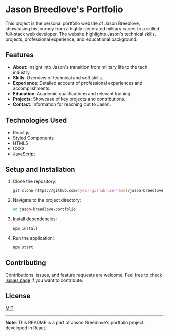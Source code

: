 
# Jason Breedlove's Portfolio

This project is the personal portfolio website of Jason Breedlove, showcasing his journey from a highly decorated military career to a skilled full-stack web developer. The website highlights Jason's technical skills, projects, professional experience, and educational background.

## Features

- **About**: Insight into Jason's transition from military life to the tech industry.
- **Skills**: Overview of technical and soft skills.
- **Experience**: Detailed account of professional experiences and accomplishments.
- **Education**: Academic qualifications and relevant training.
- **Projects**: Showcase of key projects and contributions.
- **Contact**: Information for reaching out to Jason.

## Technologies Used

- React.js
- Styled Components
- HTML5
- CSS3
- JavaScript

## Setup and Installation

1. Clone the repository:
   ```bash
   git clone https://github.com/[your-github-username]/jason-breedlove-portfolio.git
   ```
2. Navigate to the project directory:
   ```bash
   cd jason-breedlove-portfolio
   ```
3. Install dependencies:
   ```bash
   npm install
   ```
4. Run the application:
   ```bash
   npm start
   ```

## Contributing

Contributions, issues, and feature requests are welcome. Feel free to check [issues page](https://github.com/[your-github-username]/jason-breedlove-portfolio/issues) if you want to contribute.

## License

[MIT](https://choosealicense.com/licenses/mit/)

---

**Note**: This README is a part of Jason Breedlove's portfolio project developed in React.
